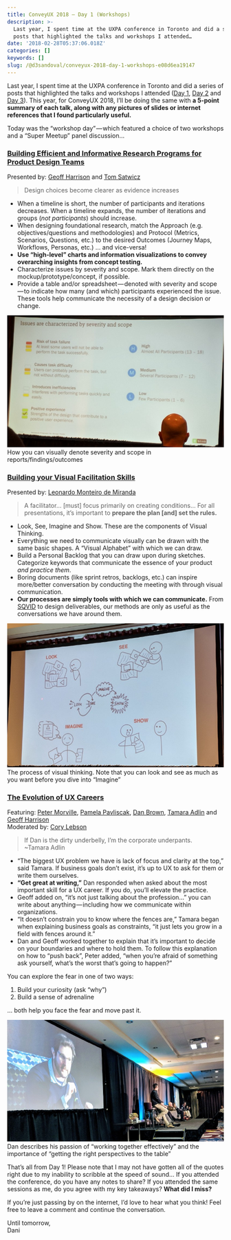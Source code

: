 ```yaml
---
title: ConveyUX 2018 — Day 1 (Workshops)
description: >-
  Last year, I spent time at the UXPA conference in Toronto and did a series of
  posts that highlighted the talks and workshops I attended…
date: '2018-02-28T05:37:06.018Z'
categories: []
keywords: []
slug: /@d3sandoval/conveyux-2018-day-1-workshops-e08d6ea19147
---
```


Last year, I spent time at the UXPA conference in Toronto and did a series of posts that highlighted the talks and workshops I attended ([Day 1](https://blog.desandoval.net/uxpa-2017-notes-from-day-1-june-6-c7cdc5ceaf46), [Day 2](https://blog.desandoval.net/uxpa-2017-notes-from-day-2-june-7-7bd94773dd3a) and [Day 3](https://blog.desandoval.net/uxpa-2017-notes-from-day-3-june-8-654d26a27673)). This year, for ConveyUX 2018, I’ll be doing the same with **a 5-point summary of each talk, along with any pictures of slides or internet references that I found particularly useful.**

Today was the “workshop day” — which featured a choice of two workshops and a “Super Meetup” panel discussion…

### [Building Efficient and Informative Research Programs for Product Design Teams](https://conveyux.com/sessions/building-research-into-your-design-practice/)

Presented by: [Geoff Harrison](https://conveyux.com/speakers/geoff-harrison/) and [Tom Satwicz](https://conveyux.com/speakers/tom-satwicz-ph-d/)

> Design choices become clearer as evidence increases

*   When a timeline is short, the number of participants and iterations decreases. When a timeline expands, the number of iterations and groups (_not participants_) should increase.
*   When designing foundational research, match the Approach (e.g. objectives/questions and methodologies) and Protocol (Metrics, Scenarios, Questions, etc.) to the desired Outcomes (Journey Maps, Workflows, Personas, etc.) … and vice-versa!
*   **Use “high-level” charts and information visualizations to convey overarching insights from concept testing.**
*   Characterize issues by severity and scope. Mark them directly on the mockup/prototype/concept, if possible.
*   Provide a table and/or spreadsheet — denoted with severity and scope — to indicate how many (and which) participants experienced the issue. These tools help communicate the necessity of a design decision or change.

![How you can visually denote severity and scope in reports/findings/outcomes](img\1__aT__hrXJv52IKFIYXNLfZwA.jpeg)
How you can visually denote severity and scope in reports/findings/outcomes

### [Building your Visual Facilitation Skills](https://conveyux.com/sessions/building-your-visual-facilitation-skills/)

Presented by: [Leonardo Monteiro de Miranda](https://conveyux.com/speakers/leonardo-monteiro-de-miranda/)

> A facilitator… \[must\] focus primarily on creating conditions… For all presentations, it’s important to **prepare the plan \[and\] set the rules.**

*   Look, See, Imagine and Show. These are the components of Visual Thinking.
*   Everything we need to communicate visually can be drawn with the same basic shapes. A “Visual Alphabet” with which we can draw.
*   Build a Personal Backlog that you can draw upon during sketches. Categorize keywords that communicate the essence of your product _and practice them_.
*   Boring documents (like sprint retros, backlogs, etc.) can inspire more/better conversation by conducting the meeting with through visual communication.
*   **Our processes are simply tools with which we can communicate.** From [SQVID](http://www.danroam.com/assets/pdf/tools/TBOTN_sqvid.pdf) to design deliverables, our methods are only as useful as the conversations we have around them.

![The process of visual thinking. Note that you can look and see as much as you want before you dive into “Imagine”](img\1__pgL54ETXkU6Prbw2fKtuhQ.jpeg)
The process of visual thinking. Note that you can look and see as much as you want before you dive into “Imagine”

### [The Evolution of UX Careers](https://conveyux.com/sessions/puget-sound-ux-meetup-18/)

Featuring: [Peter Morville](http://conveyux.com/speakers/peter-morville/), [Pamela Pavliscak](http://conveyux.com/speakers/pamela-pavliscak-2/), [Dan Brown](http://conveyux.com/speakers/dan-brown/), [Tamara Adlin](https://conveyux.com/speakers/tamara-adlin/) and [Geoff Harrison](http://conveyux.com/speakers/geoff-harrison/)  
Moderated by: [Cory Lebson](http://conveyux.com/speakers/cory-lebson/)

> If Dan is the dirty underbelly, I’m the corporate underpants. ~Tamara Adlin

*   “The biggest UX problem we have is lack of focus and clarity at the top,” said Tamara. If business goals don’t exist, it’s up to UX to ask for them or write them ourselves.
*   **“Get great at writing,”** Dan responded when asked about the most important skill for a UX career. If you do, you’ll elevate the practice.
*   Geoff added on, “it’s not just talking about the profession…” you can write about anything — including how we communicate within organizations.
*   “It doesn’t constrain you to know where the fences are,” Tamara began when explaining business goals as constraints, “it just lets you grow in a field with fences around it.”
*   Dan and Geoff worked together to explain that it’s important to decide on your boundaries and where to hold them. To follow this explanation on how to “push back”, Peter added, “when you’re afraid of something ask yourself, what’s the worst that’s going to happen?”

You can explore the fear in one of two ways:

1.  Build your curiosity (ask “why”)
2.  Build a sense of adrenaline

… both help you face the fear and move past it.

![Dan describes his passion of “working together effectively” and the importance of “getting the right perspectives to the table”](img\1__fS7r1sPEOmscQ9plMgH8qA.jpeg)
Dan describes his passion of “working together effectively” and the importance of “getting the right perspectives to the table”

That’s all from Day 1! Please note that I may not have gotten all of the quotes right due to my inability to scribble at the speed of sound… If you attended the conference, do you have any notes to share? If you attended the same sessions as me, do you agree with my key takeaways? **What did I miss?**

If you’re just passing by on the internet, I’d love to hear what you think! Feel free to leave a comment and continue the conversation.

Until tomorrow,  
Dani